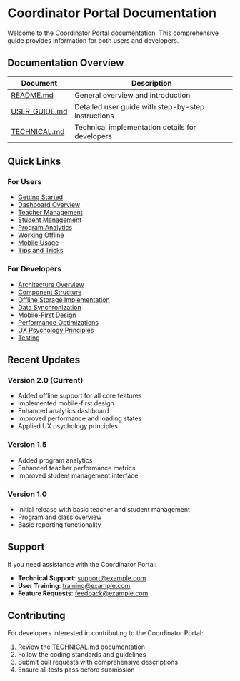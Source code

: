 # Coordinator Portal Documentation

Welcome to the Coordinator Portal documentation. This comprehensive guide provides information for both users and developers.

## Documentation Overview

| Document | Description |
|----------|-------------|
| [README.md](./README.md) | General overview and introduction |
| [USER_GUIDE.md](./USER_GUIDE.md) | Detailed user guide with step-by-step instructions |
| [TECHNICAL.md](./TECHNICAL.md) | Technical implementation details for developers |

## Quick Links

### For Users

- [Getting Started](./USER_GUIDE.md#getting-started)
- [Dashboard Overview](./USER_GUIDE.md#dashboard-overview)
- [Teacher Management](./USER_GUIDE.md#teacher-management)
- [Student Management](./USER_GUIDE.md#student-management)
- [Program Analytics](./USER_GUIDE.md#program-analytics)
- [Working Offline](./USER_GUIDE.md#working-offline)
- [Mobile Usage](./USER_GUIDE.md#mobile-usage)
- [Tips and Tricks](./USER_GUIDE.md#tips-and-tricks)

### For Developers

- [Architecture Overview](./TECHNICAL.md#architecture-overview)
- [Component Structure](./TECHNICAL.md#component-structure)
- [Offline Storage Implementation](./TECHNICAL.md#offline-storage-implementation)
- [Data Synchronization](./TECHNICAL.md#data-synchronization)
- [Mobile-First Design](./TECHNICAL.md#mobile-first-design)
- [Performance Optimizations](./TECHNICAL.md#performance-optimizations)
- [UX Psychology Principles](./TECHNICAL.md#ux-psychology-principles)
- [Testing](./TECHNICAL.md#testing)

## Recent Updates

### Version 2.0 (Current)

- Added offline support for all core features
- Implemented mobile-first design
- Enhanced analytics dashboard
- Improved performance and loading states
- Applied UX psychology principles

### Version 1.5

- Added program analytics
- Enhanced teacher performance metrics
- Improved student management interface

### Version 1.0

- Initial release with basic teacher and student management
- Program and class overview
- Basic reporting functionality

## Support

If you need assistance with the Coordinator Portal:

- **Technical Support**: support@example.com
- **User Training**: training@example.com
- **Feature Requests**: feedback@example.com

## Contributing

For developers interested in contributing to the Coordinator Portal:

1. Review the [TECHNICAL.md](./TECHNICAL.md) documentation
2. Follow the coding standards and guidelines
3. Submit pull requests with comprehensive descriptions
4. Ensure all tests pass before submission
